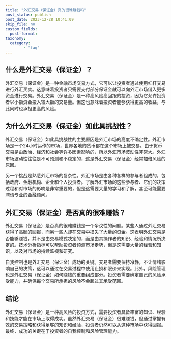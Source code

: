 ```yaml
---
title: "外汇交易（保证金）真的很难赚钱吗"
post_status: publish
post_date: 2023-12-28 10:41:09
skip_file: no
custom_fields: 
  post-format: 
taxonomy:
  category:
        - "faq"
---
```


## 什么是外汇交易（保证金）？

外汇交易（保证金）是一种金融市场交易方式，它可以让投资者通过使用杠杆交易进行外汇买卖。这意味着投资者只需要支付部分保证金就可以向外汇市场借入更多资金进行交易。外汇交易（保证金）是一种高风险高回报的投资，因为它允许投资者以小额资金投入较大额的交易量。但这也意味着投资者能够获得更高的收益，与此同时也承担更高的风险。

## 为什么外汇交易（保证金）如此具挑战性？

外汇交易（保证金）如此具挑战性的主要原因是外汇市场的高度不确定性。外汇市场是一个24小时运作的市场，世界各地的货币都在这个市场上被交易。由于货币交易是由政治、经济和社会等许多因素影响的，所以外汇市场波动性非常大。外汇市场波动性往往是不可预测和不稳定的，这是外汇交易（保证金）经常加倍风险的原因。

另一个挑战是熟悉外汇市场的复杂性。外汇市场是由各种各样的参与者组成的，包括政府、金融机构、企业和个人投资者。了解外汇市场的这些参与者、它们的决策过程和对市场的影响是非常重要的，但是这需要大量的学习和了解，甚至可能需要聘请专业的金融顾问。

## 外汇交易（保证金）是否真的很难赚钱？

外汇交易（保证金）是否真的很难赚钱是一个争议性的问题。某些人通过外汇交易获得了高额的回报，而另一些人却在交易中损失了大量的资金。这表明外汇交易是否能够赚钱，并不是由交易模式决定的，而是由其操作者的知识、经验和情况所决定的。技术分析指标可以帮助投资者预测市场走势，但是这需要大量的经验和知识，以及对市场的持续监视和研究。

自我控制也是外汇交易（保证金）成功的关键。交易者需要保持冷静，不让情绪影响自己的决策，这可以通过在交易过程中使用止损和限价来实现。此外，风险管理也是外汇交易（保证金）如何赚钱的重要组成部分。投资者需要确定自己的风险承受能力，并确保每个交易所承担的风险不会超过其承受范围。

## 结论

外汇交易（保证金）是一种高风险的投资方式，需要投资者具备丰富的知识、经验和技能才能在市场上取得成功。虽然外汇交易（保证金）很难赚钱，但通过掌握有效的交易策略和获得足够的知识和经验，投资者仍然可以从这种市场中获得回报。最终，成功的关键在于投资者的自我控制和风险管理能力。
